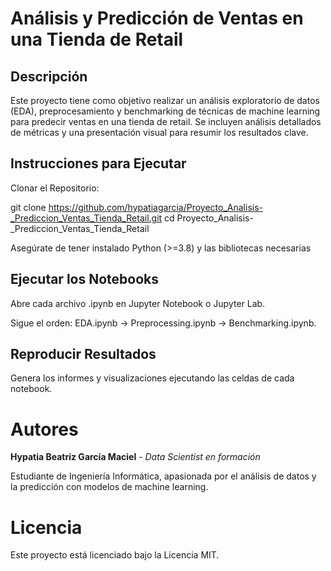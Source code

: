 # Análisis y Predicción de Ventas en una Tienda de Retail
## Descripción
Este proyecto tiene como objetivo realizar un análisis exploratorio de datos (EDA), preprocesamiento y benchmarking de técnicas de machine learning para predecir ventas en una tienda de retail. Se incluyen análisis detallados de métricas y una presentación visual para resumir los resultados clave.

## Instrucciones para Ejecutar
Clonar el Repositorio:

git clone https://github.com/hypatiagarcia/Proyecto_Analisis-_Prediccion_Ventas_Tienda_Retail.git
cd Proyecto_Analisis-_Prediccion_Ventas_Tienda_Retail

Asegúrate de tener instalado Python (>=3.8) y las bibliotecas necesarias

## Ejecutar los Notebooks
Abre cada archivo .ipynb en Jupyter Notebook o Jupyter Lab.

Sigue el orden: EDA.ipynb → Preprocessing.ipynb → Benchmarking.ipynb.

## Reproducir Resultados
Genera los informes y visualizaciones ejecutando las celdas de cada notebook.

# Autores
**Hypatia Beatriz García Maciel** - *Data Scientist en formación*

Estudiante de Ingeniería Informática, apasionada por el análisis de datos y la predicción con modelos de machine learning.

# Licencia
Este proyecto está licenciado bajo la Licencia MIT.
